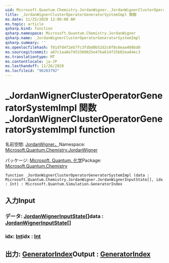```yaml
---
uid: Microsoft.Quantum.Chemistry.JordanWigner._JordanWignerClusterOperatorGeneratorSystemImpl
title: _JordanWignerClusterOperatorGeneratorSystemImpl 関数
ms.date: 11/25/2020 12:00:00 AM
ms.topic: article
qsharp.kind: function
qsharp.namespace: Microsoft.Quantum.Chemistry.JordanWigner
qsharp.name: _JordanWignerClusterOperatorGeneratorSystemImpl
qsharp.summary: ''
ms.openlocfilehash: f81d7d4f2eb7fc3fdbd0b52d2c0f8c6eaa408bd8
ms.sourcegitcommit: a87c1aa8e7453360025e47ba614f25b02ea84ec3
ms.translationtype: MT
ms.contentlocale: ja-JP
ms.lasthandoff: 11/26/2020
ms.locfileid: "96203792"
---
```

# <a name="_jordanwignerclusteroperatorgeneratorsystemimpl-function"></a><span data-ttu-id="d4eaa-102">_JordanWignerClusterOperatorGeneratorSystemImpl 関数</span><span class="sxs-lookup"><span data-stu-id="d4eaa-102">_JordanWignerClusterOperatorGeneratorSystemImpl function</span></span>

<span data-ttu-id="d4eaa-103">名前空間: [JordanWigner。](xref:Microsoft.Quantum.Chemistry.JordanWigner)</span><span class="sxs-lookup"><span data-stu-id="d4eaa-103">Namespace: [Microsoft.Quantum.Chemistry.JordanWigner](xref:Microsoft.Quantum.Chemistry.JordanWigner)</span></span>

<span data-ttu-id="d4eaa-104">パッケージ: [Microsoft. Quantum. 化学](https://nuget.org/packages/Microsoft.Quantum.Chemistry)</span><span class="sxs-lookup"><span data-stu-id="d4eaa-104">Package: [Microsoft.Quantum.Chemistry](https://nuget.org/packages/Microsoft.Quantum.Chemistry)</span></span>




```qsharp
function _JordanWignerClusterOperatorGeneratorSystemImpl (data : Microsoft.Quantum.Chemistry.JordanWigner.JordanWignerInputState[], idx : Int) : Microsoft.Quantum.Simulation.GeneratorIndex
```


## <a name="input"></a><span data-ttu-id="d4eaa-105">入力</span><span class="sxs-lookup"><span data-stu-id="d4eaa-105">Input</span></span>

### <a name="data--jordanwignerinputstate"></a><span data-ttu-id="d4eaa-106">データ: [JordanWignerInputState](xref:Microsoft.Quantum.Chemistry.JordanWigner.JordanWignerInputState)[]</span><span class="sxs-lookup"><span data-stu-id="d4eaa-106">data : [JordanWignerInputState](xref:Microsoft.Quantum.Chemistry.JordanWigner.JordanWignerInputState)[]</span></span>




### <a name="idx--int"></a><span data-ttu-id="d4eaa-107">idx: [Int](xref:microsoft.quantum.lang-ref.int)</span><span class="sxs-lookup"><span data-stu-id="d4eaa-107">idx : [Int](xref:microsoft.quantum.lang-ref.int)</span></span>





## <a name="output--generatorindex"></a><span data-ttu-id="d4eaa-108">出力: [GeneratorIndex](xref:Microsoft.Quantum.Simulation.GeneratorIndex)</span><span class="sxs-lookup"><span data-stu-id="d4eaa-108">Output : [GeneratorIndex](xref:Microsoft.Quantum.Simulation.GeneratorIndex)</span></span>

